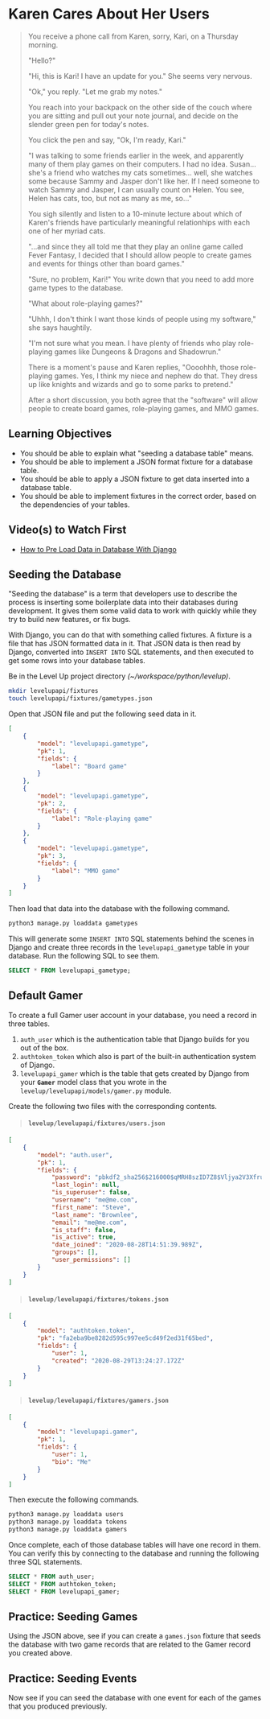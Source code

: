 # Karen Cares About Her Users

> You receive a phone call from Karen, sorry, Kari, on a Thursday morning.
>
> "Hello?"
>
> "Hi, this is Kari! I have an update for you." She seems very nervous.
>
> "Ok," you reply. "Let me grab my notes."
>
> You reach into your backpack on the other side of the couch where you are sitting and pull out your note journal, and decide on the slender green pen for today's notes.
>
> You click the pen and say, "Ok, I'm ready, Kari."
>
> "I was talking to some friends earlier in the week, and apparently many of them play games on their computers. I had no idea. Susan... she's a friend who watches my cats sometimes... well, she watches some because Sammy and Jasper don't like her. If I need someone to watch Sammy and Jasper, I can usually count on Helen. You see, Helen has cats, too, but not as many as me, so..."
>
> You sigh silently and listen to a 10-minute lecture about which of Karen's friends have particularly meaningful relationhips with each one of her myriad cats.
>
> "...and since they all told me that they play an online game called Fever Fantasy, I decided that I should allow people to create games and events for things other than board games."
>
> "Sure, no problem, Kari!" You write down that you need to add more game types to the database.
>
> "What about role-playing games?"
>
> "Uhhh, I don't think I want those kinds of people using my software," she says haughtily.
>
> "I'm not sure what you mean. I have plenty of friends who play role-playing games like Dungeons & Dragons and Shadowrun."
>
> There is a moment's pause and Karen replies, "Oooohhh, those role-playing games. Yes, I think my niece and nephew do that. They dress up like knights and wizards and go to some parks to pretend."
>
> After a short discussion, you both agree that the "software" will allow people to create board games, role-playing games, and MMO games.

## Learning Objectives

* You should be able to explain what "seeding a database table" means.
* You should be able to implement a JSON format fixture for a database table.
* You should be able to apply a JSON fixture to get data inserted into a database table.
* You should be able to implement fixtures in the correct order, based on the dependencies of your tables.

## Video(s) to Watch First

* [How to Pre Load Data in Database With Django](https://www.youtube.com/watch?v=1_MROM737FI)

## Seeding the Database

"Seeding the database" is a term that developers use to describe the process is inserting some boilerplate data into their databases during development. It gives them some valid data to work with quickly while they try to build new features, or fix bugs.

With Django, you can do that with something called fixtures. A fixture is a file that has JSON formatted data in it. That JSON data is then read by Django, converted into `INSERT INTO` SQL statements, and then executed to get some rows into your database tables.


Be in the Level Up project directory _(~/workspace/python/levelup)_.

```sh
mkdir levelupapi/fixtures
touch levelupapi/fixtures/gametypes.json
```

Open that JSON file and put the following seed data in it.

```json
[
    {
        "model": "levelupapi.gametype",
        "pk": 1,
        "fields": {
            "label": "Board game"
        }
    },
    {
        "model": "levelupapi.gametype",
        "pk": 2,
        "fields": {
            "label": "Role-playing game"
        }
    },
    {
        "model": "levelupapi.gametype",
        "pk": 3,
        "fields": {
            "label": "MMO game"
        }
    }
]
```

Then load that data into the database with the following command.

```sh
python3 manage.py loaddata gametypes
```

This will generate some `INSERT INTO` SQL statements behind the scenes in Django and create three records in the `levelupapi_gametype` table in your database. Run the following SQL to see them.

```sql
SELECT * FROM levelupapi_gametype;
```

## Default Gamer

To create a full Gamer user account in your database, you need a record in three tables.

1. `auth_user` which is the authentication table that Django builds for you out of the box.
1. `authtoken_token` which also is part of the built-in authentication system of Django.
1. `levelupapi_gamer` which is the table that gets created by Django from your **`Gamer`** model class that you wrote in the `levelup/levelupapi/models/gamer.py` module.

Create the following two files with the corresponding contents.

> #### `levelup/levelupapi/fixtures/users.json`

```json
[
    {
        "model": "auth.user",
        "pk": 1,
        "fields": {
            "password": "pbkdf2_sha256$216000$qMRH8szID7Z8$Vljya2V3XfruOHuvx1hGz9ZyKg4bxbw7rc2WO0gTR7I=",
            "last_login": null,
            "is_superuser": false,
            "username": "me@me.com",
            "first_name": "Steve",
            "last_name": "Brownlee",
            "email": "me@me.com",
            "is_staff": false,
            "is_active": true,
            "date_joined": "2020-08-28T14:51:39.989Z",
            "groups": [],
            "user_permissions": []
        }
    }
]
```

> #### `levelup/levelupapi/fixtures/tokens.json`

```json
[
    {
        "model": "authtoken.token",
        "pk": "fa2eba9be8282d595c997ee5cd49f2ed31f65bed",
        "fields": {
            "user": 1,
            "created": "2020-08-29T13:24:27.172Z"
        }
    }
]
```


> #### `levelup/levelupapi/fixtures/gamers.json`

```json
[
    {
        "model": "levelupapi.gamer",
        "pk": 1,
        "fields": {
            "user": 1,
            "bio": "Me"
        }
    }
]
```

Then execute the following commands.

```sh
python3 manage.py loaddata users
python3 manage.py loaddata tokens
python3 manage.py loaddata gamers
```

Once complete, each of those database tables will have one record in them. You can verify this by connecting to the database and running the following three SQL statements.

```sql
SELECT * FROM auth_user;
SELECT * FROM authtoken_token;
SELECT * FROM levelupapi_gamer;
```

## Practice: Seeding Games

Using the JSON above, see if you can create a `games.json` fixture that seeds the database with two game records that are related to the Gamer record you created above.

## Practice: Seeding Events

Now see if you can seed the database with one event for each of the games that you produced previously.